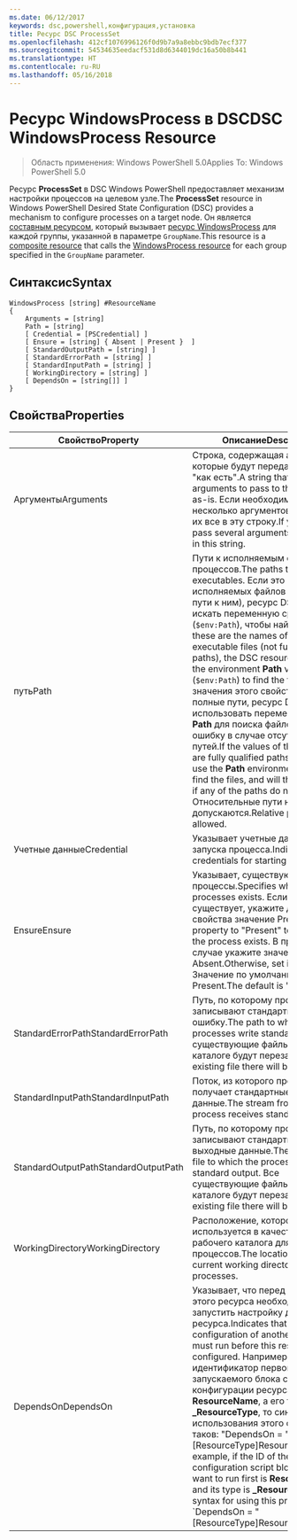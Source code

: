 ```yaml
---
ms.date: 06/12/2017
keywords: dsc,powershell,конфигурация,установка
title: Ресурс DSC ProcessSet
ms.openlocfilehash: 412cf1076996126f0d9b7a9a8ebbc9bdb7ecf377
ms.sourcegitcommit: 54534635eedacf531d8d6344019dc16a50b8b441
ms.translationtype: HT
ms.contentlocale: ru-RU
ms.lasthandoff: 05/16/2018
---
```

# <a name="dsc-windowsprocess-resource"></a><span data-ttu-id="881d6-103">Ресурс WindowsProcess в DSC</span><span class="sxs-lookup"><span data-stu-id="881d6-103">DSC WindowsProcess Resource</span></span>

> <span data-ttu-id="881d6-104">Область применения: Windows PowerShell 5.0</span><span class="sxs-lookup"><span data-stu-id="881d6-104">Applies To: Windows PowerShell 5.0</span></span>

<span data-ttu-id="881d6-105">Ресурс **ProcessSet** в DSC Windows PowerShell предоставляет механизм настройки процессов на целевом узле.</span><span class="sxs-lookup"><span data-stu-id="881d6-105">The **ProcessSet** resource in Windows PowerShell Desired State Configuration (DSC) provides a mechanism to configure processes on a target node.</span></span> <span data-ttu-id="881d6-106">Он является [составным ресурсом](authoringResourceComposite.md), который вызывает [ресурс WindowsProcess](windowsProcessResource.md) для каждой группы, указанной в параметре `GroupName`.</span><span class="sxs-lookup"><span data-stu-id="881d6-106">This resource is a [composite resource](authoringResourceComposite.md) that calls the [WindowsProcess resource](windowsProcessResource.md) for each group specified in the `GroupName` parameter.</span></span>

## <a name="syntax"></a><span data-ttu-id="881d6-107">Синтаксис</span><span class="sxs-lookup"><span data-stu-id="881d6-107">Syntax</span></span>

```
WindowsProcess [string] #ResourceName
{
    Arguments = [string]
    Path = [string]
    [ Credential = [PSCredential] ]
    [ Ensure = [string] { Absent | Present }  ]
    [ StandardOutputPath = [string] ]
    [ StandardErrorPath = [string] ]
    [ StandardInputPath = [string] ]
    [ WorkingDirectory = [string] ]
    [ DependsOn = [string[]] ]
}
```

## <a name="properties"></a><span data-ttu-id="881d6-108">Свойства</span><span class="sxs-lookup"><span data-stu-id="881d6-108">Properties</span></span>
|  <span data-ttu-id="881d6-109">Свойство</span><span class="sxs-lookup"><span data-stu-id="881d6-109">Property</span></span>  |  <span data-ttu-id="881d6-110">Описание</span><span class="sxs-lookup"><span data-stu-id="881d6-110">Description</span></span>   |
|---|---|
| <span data-ttu-id="881d6-111">Аргументы</span><span class="sxs-lookup"><span data-stu-id="881d6-111">Arguments</span></span>| <span data-ttu-id="881d6-112">Строка, содержащая аргументы, которые будут переданы процессу "как есть".</span><span class="sxs-lookup"><span data-stu-id="881d6-112">A string that contains arguments to pass to the process as-is.</span></span> <span data-ttu-id="881d6-113">Если необходимо передать несколько аргументов, поместите их все в эту строку.</span><span class="sxs-lookup"><span data-stu-id="881d6-113">If you need to pass several arguments, put them all in this string.</span></span>|
| <span data-ttu-id="881d6-114">путь</span><span class="sxs-lookup"><span data-stu-id="881d6-114">Path</span></span>| <span data-ttu-id="881d6-115">Пути к исполняемым файлам процессов.</span><span class="sxs-lookup"><span data-stu-id="881d6-115">The paths to the process executables.</span></span> <span data-ttu-id="881d6-116">Если это имена исполняемых файлов (а не полные пути к ним), ресурс DSC будет искать переменную среды **Path** (`$env:Path`), чтобы найти файлы.</span><span class="sxs-lookup"><span data-stu-id="881d6-116">If these are the names of the executable files (not fully qualified paths), the DSC resource will search the environment **Path** variable (`$env:Path`) to find the files.</span></span> <span data-ttu-id="881d6-117">Если значения этого свойства — полные пути, ресурс DSC не будет использовать переменную среды **Path** для поиска файлов и вызовет ошибку в случае отсутствия путей.</span><span class="sxs-lookup"><span data-stu-id="881d6-117">If the values of this property are fully qualified paths, DSC will not use the **Path** environment variable to find the files, and will throw an error if any of the paths do not exist.</span></span> <span data-ttu-id="881d6-118">Относительные пути не допускаются.</span><span class="sxs-lookup"><span data-stu-id="881d6-118">Relative paths are not allowed.</span></span>|
| <span data-ttu-id="881d6-119">Учетные данные</span><span class="sxs-lookup"><span data-stu-id="881d6-119">Credential</span></span>| <span data-ttu-id="881d6-120">Указывает учетные данные для запуска процесса.</span><span class="sxs-lookup"><span data-stu-id="881d6-120">Indicates the credentials for starting the process.</span></span>|
| <span data-ttu-id="881d6-121">Ensure</span><span class="sxs-lookup"><span data-stu-id="881d6-121">Ensure</span></span>| <span data-ttu-id="881d6-122">Указывает, существуют ли процессы.</span><span class="sxs-lookup"><span data-stu-id="881d6-122">Specifies whether the processes exists.</span></span> <span data-ttu-id="881d6-123">Если процесс существует, укажите для этого свойства значение Present.</span><span class="sxs-lookup"><span data-stu-id="881d6-123">Set this property to "Present" to ensure that the process exists.</span></span> <span data-ttu-id="881d6-124">В противном случае укажите значение Absent.</span><span class="sxs-lookup"><span data-stu-id="881d6-124">Otherwise, set it to "Absent".</span></span> <span data-ttu-id="881d6-125">Значение по умолчанию — Present.</span><span class="sxs-lookup"><span data-stu-id="881d6-125">The default is "Present".</span></span>|
| <span data-ttu-id="881d6-126">StandardErrorPath</span><span class="sxs-lookup"><span data-stu-id="881d6-126">StandardErrorPath</span></span>| <span data-ttu-id="881d6-127">Путь, по которому процессы записывают стандартную ошибку.</span><span class="sxs-lookup"><span data-stu-id="881d6-127">The path to which the processes write standard error.</span></span> <span data-ttu-id="881d6-128">Все существующие файлы в этом каталоге будут перезаписаны.</span><span class="sxs-lookup"><span data-stu-id="881d6-128">Any existing file there will be overwritten.</span></span>|
| <span data-ttu-id="881d6-129">StandardInputPath</span><span class="sxs-lookup"><span data-stu-id="881d6-129">StandardInputPath</span></span>| <span data-ttu-id="881d6-130">Поток, из которого процесс получает стандартные входные данные.</span><span class="sxs-lookup"><span data-stu-id="881d6-130">The stream from which the process receives standard input.</span></span>|
| <span data-ttu-id="881d6-131">StandardOutputPath</span><span class="sxs-lookup"><span data-stu-id="881d6-131">StandardOutputPath</span></span>| <span data-ttu-id="881d6-132">Путь, по которому процессы записывают стандартные выходные данные.</span><span class="sxs-lookup"><span data-stu-id="881d6-132">The path of the file to which the processes write standard output.</span></span> <span data-ttu-id="881d6-133">Все существующие файлы в этом каталоге будут перезаписаны.</span><span class="sxs-lookup"><span data-stu-id="881d6-133">Any existing file there will be overwritten.</span></span>|
| <span data-ttu-id="881d6-134">WorkingDirectory</span><span class="sxs-lookup"><span data-stu-id="881d6-134">WorkingDirectory</span></span>| <span data-ttu-id="881d6-135">Расположение, которое используется в качестве текущего рабочего каталога для процессов.</span><span class="sxs-lookup"><span data-stu-id="881d6-135">The location used as the current working directory for the processes.</span></span>|
| <span data-ttu-id="881d6-136">DependsOn</span><span class="sxs-lookup"><span data-stu-id="881d6-136">DependsOn</span></span> | <span data-ttu-id="881d6-137">Указывает, что перед настройкой этого ресурса необходимо запустить настройку другого ресурса.</span><span class="sxs-lookup"><span data-stu-id="881d6-137">Indicates that the configuration of another resource must run before this resource is configured.</span></span> <span data-ttu-id="881d6-138">Например, если идентификатор первого запускаемого блока скрипта для конфигурации ресурса — **ResourceName**, а его тип — **_ResourceType**, то синтаксис использования этого свойства таков: "DependsOn = "[ResourceType]ResourceName"".</span><span class="sxs-lookup"><span data-stu-id="881d6-138">For example, if the ID of the resource configuration script block that you want to run first is **ResourceName** and its type is **_ResourceType**, the syntax for using this property is \`DependsOn = "[ResourceType]ResourceName"\`\` .</span></span>|
